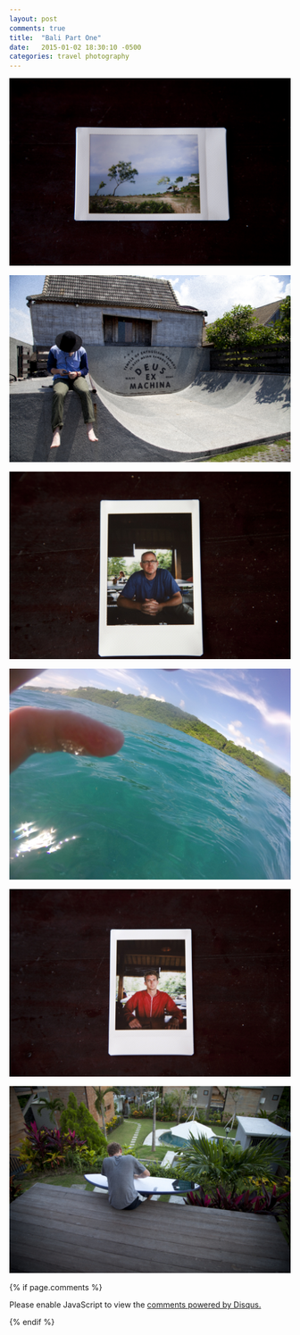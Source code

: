 ```yaml
---
layout: post
comments: true
title:  "Bali Part One"
date:   2015-01-02 18:30:10 -0500
categories: travel photography
---
```


![](/assets/bali1/beachpolaroid.jpeg)

![](/assets/bali1/connordeus.jpeg)

![](/assets/bali1/dadpolaroid.jpeg)

![](/assets/bali1/holdingcamerabali.jpeg)

![](/assets/bali1/mepolaroid.jpeg)

![](/assets/bali1/mewaxingsurfboard.jpeg)

{% if page.comments %}
<div id="disqus_thread"></div>
<script>
/**
*  RECOMMENDED CONFIGURATION VARIABLES: EDIT AND UNCOMMENT THE SECTION BELOW TO INSERT DYNAMIC VALUES FROM YOUR PLATFORM OR CMS.
*  LEARN WHY DEFINING THESE VARIABLES IS IMPORTANT: https://disqus.com/admin/universalcode/#configuration-variables*/
/*
var disqus_config = function () {
this.page.url = PAGE_URL;  // Replace PAGE_URL with your page's canonical URL variable
this.page.identifier = PAGE_IDENTIFIER; // Replace PAGE_IDENTIFIER with your page's unique identifier variable
};
*/
(function() { // DON'T EDIT BELOW THIS LINE
var d = document, s = d.createElement('script');
s.src = 'https://lukelafountaine-com.disqus.com/embed.js';
s.setAttribute('data-timestamp', +new Date());
(d.head || d.body).appendChild(s);
})();
</script>
<noscript>Please enable JavaScript to view the <a href="https://disqus.com/?ref_noscript">comments powered by Disqus.</a></noscript>
                            
{% endif %}